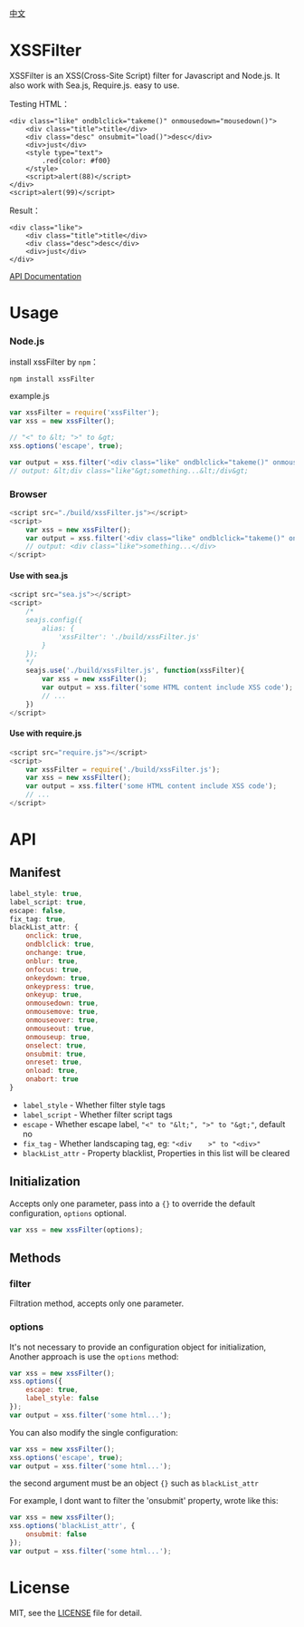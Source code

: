 [中文](https://github.com/superRaytin/xssFilter/blob/master/README-CN.md)

# XSSFilter
XSSFilter is an XSS(Cross-Site Script) filter for Javascript and Node.js. It also work with Sea.js, Require.js. easy to use.

Testing HTML：

```
<div class="like" ondblclick="takeme()" onmousedown="mousedown()">
	<div class="title">title</div>
	<div class="desc" onsubmit="load()">desc</div>
	<div>just</div>
	<style type="text">
		.red{color: #f00}
	</style>
	<script>alert(88)</script>
</div>
<script>alert(99)</script>
```

Result：

```
<div class="like">
	<div class="title">title</div>
	<div class="desc">desc</div>
	<div>just</div>
</div>
```

[API Documentation](#api)

# Usage

### Node.js
install xssFilter by `npm`：

```
npm install xssFilter
```

example.js

```javascript
var xssFilter = require('xssFilter');
var xss = new xssFilter();

// "<" to &lt; ">" to &gt;
xss.options('escape', true);

var output = xss.filter('<div class="like" ondblclick="takeme()" onmousedown="mousedown()">something...</div>');
// output: &lt;div class="like"&gt;something...&lt;/div&gt;
```

### Browser

```javascript
<script src="./build/xssFilter.js"></script>
<script>
    var xss = new xssFilter();
    var output = xss.filter('<div class="like" ondblclick="takeme()" onmousedown="mousedown()">something...</div>');
    // output: <div class="like">something...</div>
</script>
```

#### Use with sea.js

```javascript
<script src="sea.js"></script>
<script>
    /*
    seajs.config({
        alias: {
            'xssFilter': './build/xssFilter.js'
        }
    });
    */
    seajs.use('./build/xssFilter.js', function(xssFilter){
        var xss = new xssFilter();
        var output = xss.filter('some HTML content include XSS code');
        // ...
    })
</script>
```

#### Use with require.js

```javascript
<script src="require.js"></script>
<script>
    var xssFilter = require('./build/xssFilter.js');
    var xss = new xssFilter();
    var output = xss.filter('some HTML content include XSS code');
    // ...
</script>
```

# API
## Manifest

```javascript
label_style: true,
label_script: true,
escape: false,
fix_tag: true,
blackList_attr: {
    onclick: true,
    ondblclick: true,
    onchange: true,
    onblur: true,
    onfocus: true,
    onkeydown: true,
    onkeypress: true,
    onkeyup: true,
    onmousedown: true,
    onmousemove: true,
    onmouseover: true,
    onmouseout: true,
    onmouseup: true,
    onselect: true,
    onsubmit: true,
    onreset: true,
    onload: true,
    onabort: true
}
```

- `label_style` - Whether filter style tags
- `label_script` - Whether filter script tags
- `escape` - Whether escape label, `"<" to "&lt;", ">" to "&gt;"`, default no
- `fix_tag` - Whether landscaping tag, eg: `"<div    >" to "<div>"`
- `blackList_attr` - Property blacklist, Properties in this list will be cleared

## Initialization
Accepts only one parameter, pass into a `{}` to override the default configuration, `options` optional.

```javascript
var xss = new xssFilter(options);
```

## Methods

### filter
Filtration method, accepts only one parameter.

### options

It's not necessary to provide an configuration object for initialization, Another approach is use the `options` method:

```javascript
var xss = new xssFilter();
xss.options({
    escape: true,
    label_style: false
});
var output = xss.filter('some html...');
```

You can also modify the single configuration:

```javascript
var xss = new xssFilter();
xss.options('escape', true);
var output = xss.filter('some html...');
```

the second argument must be an object `{}` such as `blackList_attr`

For example, I dont want to filter the 'onsubmit' property, wrote like this:

```javascript
var xss = new xssFilter();
xss.options('blackList_attr', {
    onsubmit: false
});
var output = xss.filter('some html...');
```

# License
MIT, see the [LICENSE](https://github.com/superRaytin/xssFilter/blob/master/LICENSE) file for detail.
